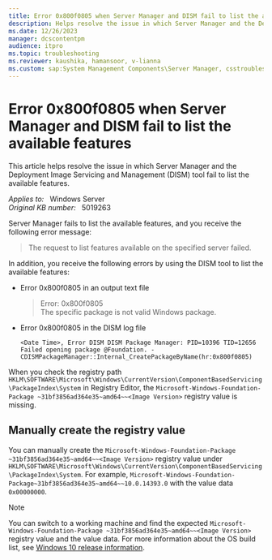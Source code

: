 ```yaml
---
title: Error 0x800f0805 when Server Manager and DISM fail to list the available features
description: Helps resolve the issue in which Server Manager and the Deployment Image Servicing and Management (DISM) tool fail to list the available features.
ms.date: 12/26/2023
manager: dcscontentpm
audience: itpro
ms.topic: troubleshooting
ms.reviewer: kaushika, hamansoor, v-lianna
ms.custom: sap:System Management Components\Server Manager, csstroubleshoot, ikb2lmc
---
```

# Error 0x800f0805 when Server Manager and DISM fail to list the available features 

This article helps resolve the issue in which Server Manager and the Deployment Image Servicing and Management (DISM) tool fail to list the available features.

_Applies to:_ &nbsp; Windows Server  
_Original KB number:_ &nbsp; 5019263

Server Manager fails to list the available features, and you receive the following error message:

> The request to list features available on the specified server failed.

In addition, you receive the following errors by using the DISM tool to list the available features:

- Error 0x800f0805 in an output text file

    > Error: 0x800f0805  
      The specific package is not valid Windows package.

- Error 0x800f0805 in the DISM log file

    ```output
    <Date Time>, Error DISM DISM Package Manager: PID=10396 TID=12656 Failed opening package @Foundation. - CDISMPackageManager::Internal_CreatePackageByName(hr:0x800f0805)
    ```

When you check the registry path `HKLM\SOFTWARE\Microsoft\Windows\CurrentVersion\ComponentBasedServicing\PackageIndex\System` in Registry Editor, the `Microsoft-Windows-Foundation-Package ~31bf3856ad364e35~amd64~~<Image Version>` registry value is missing.

## Manually create the registry value

You can manually create the `Microsoft-Windows-Foundation-Package ~31bf3856ad364e35~amd64~~<Image Version>` registry value under `HKLM\SOFTWARE\Microsoft\Windows\CurrentVersion\ComponentBasedServicing\PackageIndex\System`. For example, `Microsoft-Windows-Foundation-Package~31bf3856ad364e35~amd64~~10.0.14393.0` with the value data `0x00000000`.

> [!NOTE]
> You can switch to a working machine and find the expected `Microsoft-Windows-Foundation-Package ~31bf3856ad364e35~amd64~~<Image Version>` registry value and the value data. For more information about the OS build list, see [Windows 10 release information](/windows/release-health/release-information#windows-10-release-history).
